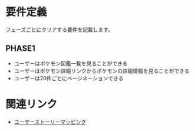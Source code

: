 # 要件定義
フェーズごとにクリアする要件を記載します。

## PHASE1
- ユーザーはポケモン図鑑一覧を見ることができる
- ユーザーはポケモン詳細リンクからポケモンの詳細情報を見ることができる
- ユーザーは20件ごとにページネーションできる

# 関連リンク
- [ユーザーストーリーマッピング](https://www.figma.com/file/sDARo3T0phfkVZvLUCcF0i/pokemon-app?node-id=102%3A2)